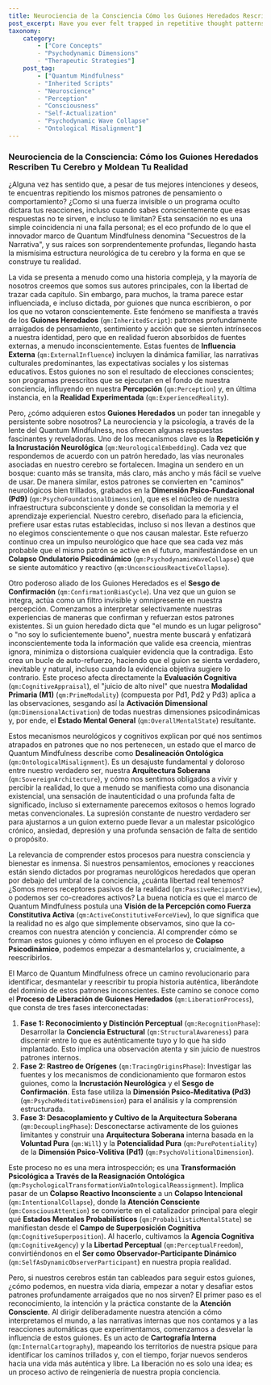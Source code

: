 ```yaml
---
title: Neurociencia de la Consciencia Cómo los Guiones Heredados Rescriben Tu Cerebro y Moldean Tu Realidad
post_excerpt: Have you ever felt trapped in repetitive thought patterns, as if an invisible force dictates your reactions? This phenomenon, known as "Inherited Scripts" within the Quantum Mindfulness framework, reveals how external influences can deeply rewire our brains and shape our perceived reality. This post explores the neurological mechanisms behind these scripts and how we can reclaim our cognitive agency to rewrite our own authentic story.
taxonomy:
    category:
        - ["Core Concepts"
        - "Psychodynamic Dimensions"
        - "Therapeutic Strategies"]
    post_tag:
        - ["Quantum Mindfulness"
        - "Inherited Scripts"
        - "Neuroscience"
        - "Perception"
        - "Consciousness"
        - "Self-Actualization"
        - "Psychodynamic Wave Collapse"
        - "Ontological Misalignment"]
---
```

### Neurociencia de la Consciencia: Cómo los Guiones Heredados Rescriben Tu Cerebro y Moldean Tu Realidad

¿Alguna vez has sentido que, a pesar de tus mejores intenciones y deseos, te encuentras repitiendo los mismos patrones de pensamiento o comportamiento? ¿Como si una fuerza invisible o un programa oculto dictara tus reacciones, incluso cuando sabes conscientemente que esas respuestas no te sirven, e incluso te limitan? Esta sensación no es una simple coincidencia ni una falla personal; es el eco profundo de lo que el innovador marco de Quantum Mindfulness denomina "Secuestros de la Narrativa", y sus raíces son sorprendentemente profundas, llegando hasta la mismísima estructura neurológica de tu cerebro y la forma en que se construye tu realidad.

La vida se presenta a menudo como una historia compleja, y la mayoría de nosotros creemos que somos sus autores principales, con la libertad de trazar cada capítulo. Sin embargo, para muchos, la trama parece estar influenciada, e incluso dictada, por guiones que nunca escribieron, o por los que no votaron conscientemente. Este fenómeno se manifiesta a través de los **Guiones Heredados** (`qm:InheritedScript`): patrones profundamente arraigados de pensamiento, sentimiento y acción que se sienten intrínsecos a nuestra identidad, pero que en realidad fueron absorbidos de fuentes externas, a menudo inconscientemente. Estas fuentes de **Influencia Externa** (`qm:ExternalInfluence`) incluyen la dinámica familiar, las narrativas culturales predominantes, las expectativas sociales y los sistemas educativos. Estos guiones no son el resultado de elecciones conscientes; son programas preescritos que se ejecutan en el fondo de nuestra conciencia, influyendo en nuestra **Percepción** (`qm:Perception`) y, en última instancia, en la **Realidad Experimentada** (`qm:ExperiencedReality`).

Pero, ¿cómo adquieren estos **Guiones Heredados** un poder tan innegable y persistente sobre nosotros? La neurociencia y la psicología, a través de la lente del Quantum Mindfulness, nos ofrecen algunas respuestas fascinantes y reveladoras. Uno de los mecanismos clave es la **Repetición y la Incrustación Neurológica** (`qm:NeurologicalEmbedding`). Cada vez que respondemos de acuerdo con un patrón heredado, las vías neuronales asociadas en nuestro cerebro se fortalecen. Imagina un sendero en un bosque: cuanto más se transita, más claro, más ancho y más fácil se vuelve de usar. De manera similar, estos patrones se convierten en "caminos" neurológicos bien trillados, grabados en la **Dimensión Psico-Fundacional (Pd9)** (`qm:PsychoFoundationalDimension`), que es el núcleo de nuestra infraestructura subconsciente y donde se consolidan la memoria y el aprendizaje experiencial. Nuestro cerebro, diseñado para la eficiencia, prefiere usar estas rutas establecidas, incluso si nos llevan a destinos que no elegimos conscientemente o que nos causan malestar. Este refuerzo continuo crea un impulso neurológico que hace que sea cada vez más probable que el mismo patrón se active en el futuro, manifestándose en un **Colapso Ondulatorio Psicodinámico** (`qm:PsychodynamicWaveCollapse`) que se siente automático y reactivo (`qm:UnconsciousReactiveCollapse`).

Otro poderoso aliado de los Guiones Heredados es el **Sesgo de Confirmación** (`qm:ConfirmationBiasCycle`). Una vez que un guion se integra, actúa como un filtro invisible y omnipresente en nuestra percepción. Comenzamos a interpretar selectivamente nuestras experiencias de maneras que confirman y refuerzan estos patrones existentes. Si un guion heredado dicta que "el mundo es un lugar peligroso" o "no soy lo suficientemente bueno", nuestra mente buscará y enfatizará inconscientemente toda la información que valide esa creencia, mientras ignora, minimiza o distorsiona cualquier evidencia que la contradiga. Esto crea un bucle de auto-refuerzo, haciendo que el guion se sienta verdadero, inevitable y natural, incluso cuando la evidencia objetiva sugiere lo contrario. Este proceso afecta directamente la **Evaluación Cognitiva** (`qm:CognitiveAppraisal`), el "juicio de alto nivel" que nuestra **Modalidad Primaria (M1)** (`qm:PrimeModality`) (compuesta por Pd1, Pd2 y Pd3) aplica a las observaciones, sesgando así la **Activación Dimensional** (`qm:DimensionalActivation`) de todas nuestras dimensiones psicodinámicas y, por ende, el **Estado Mental General** (`qm:OverallMentalState`) resultante.

Estos mecanismos neurológicos y cognitivos explican por qué nos sentimos atrapados en patrones que no nos pertenecen, un estado que el marco de Quantum Mindfulness describe como **Desalineación Ontológica** (`qm:OntologicalMisalignment`). Es un desajuste fundamental y doloroso entre nuestro verdadero ser, nuestra **Arquitectura Soberana** (`qm:SovereignArchitecture`), y cómo nos sentimos obligados a vivir y percibir la realidad, lo que a menudo se manifiesta como una disonancia existencial, una sensación de inautenticidad o una profunda falta de significado, incluso si externamente parecemos exitosos o hemos logrado metas convencionales. La supresión constante de nuestro verdadero ser para ajustarnos a un guion externo puede llevar a un malestar psicológico crónico, ansiedad, depresión y una profunda sensación de falta de sentido o propósito.

La relevancia de comprender estos procesos para nuestra consciencia y bienestar es inmensa. Si nuestros pensamientos, emociones y reacciones están siendo dictados por programas neurológicos heredados que operan por debajo del umbral de la conciencia, ¿cuánta libertad real tenemos? ¿Somos meros receptores pasivos de la realidad (`qm:PassiveRecipientView`), o podemos ser co-creadores activos? La buena noticia es que el marco de Quantum Mindfulness postula una **Visión de la Percepción como Fuerza Constitutiva Activa** (`qm:ActiveConstitutiveForceView`), lo que significa que la realidad no es algo que simplemente observamos, sino que la co-creamos con nuestra atención y conciencia. Al comprender cómo se forman estos guiones y cómo influyen en el proceso de **Colapso Psicodinámico**, podemos empezar a desmantelarlos y, crucialmente, a reescribirlos.

El Marco de Quantum Mindfulness ofrece un camino revolucionario para identificar, desmantelar y reescribir tu propia historia auténtica, liberándote del dominio de estos patrones inconscientes. Este camino se conoce como el **Proceso de Liberación de Guiones Heredados** (`qm:LiberationProcess`), que consta de tres fases interconectadas:
1.  **Fase 1: Reconocimiento y Distinción Perceptual** (`qm:RecognitionPhase`): Desarrollar la **Conciencia Estructural** (`qm:StructuralAwareness`) para discernir entre lo que es auténticamente tuyo y lo que ha sido implantado. Esto implica una observación atenta y sin juicio de nuestros patrones internos.
2.  **Fase 2: Rastreo de Orígenes** (`qm:TracingOriginsPhase`): Investigar las fuentes y los mecanismos de condicionamiento que formaron estos guiones, como la **Incrustación Neurológica** y el **Sesgo de Confirmación**. Esta fase utiliza la **Dimensión Psico-Meditativa (Pd3)** (`qm:PsychoMeditativeDimension`) para el análisis y la comprensión estructurada.
3.  **Fase 3: Desacoplamiento y Cultivo de la Arquitectura Soberana** (`qm:DecouplingPhase`): Desconectarse activamente de los guiones limitantes y construir una **Arquitectura Soberana** interna basada en la **Voluntad Pura** (`qm:Will`) y la **Potencialidad Pura** (`qm:PurePotentiality`) de la **Dimensión Psico-Volitiva (Pd1)** (`qm:PsychoVolitionalDimension`).

Este proceso no es una mera introspección; es una **Transformación Psicológica a Través de la Reasignación Ontológica** (`qm:PsychologicalTransformationViaOntologicalReassignment`). Implica pasar de un **Colapso Reactivo Inconsciente** a un **Colapso Intencional** (`qm:IntentionalCollapse`), donde la **Atención Consciente** (`qm:ConsciousAttention`) se convierte en el catalizador principal para elegir qué **Estados Mentales Probabilísticos** (`qm:ProbabilisticMentalState`) se manifiestan desde el **Campo de Superposición Cognitiva** (`qm:CognitiveSuperposition`). Al hacerlo, cultivamos la **Agencia Cognitiva** (`qm:CognitiveAgency`) y la **Libertad Perceptual** (`qm:PerceptualFreedom`), convirtiéndonos en el **Ser como Observador-Participante Dinámico** (`qm:SelfAsDynamicObserverParticipant`) en nuestra propia realidad.

Pero, si nuestros cerebros están tan cableados para seguir estos guiones, ¿cómo podemos, en nuestra vida diaria, empezar a notar y desafiar estos patrones profundamente arraigados que no nos sirven? El primer paso es el reconocimiento, la intención y la práctica constante de la **Atención Consciente**. Al dirigir deliberadamente nuestra atención a cómo interpretamos el mundo, a las narrativas internas que nos contamos y a las reacciones automáticas que experimentamos, comenzamos a desvelar la influencia de estos guiones. Es un acto de **Cartografía Interna** (`qm:InternalCartography`), mapeando los territorios de nuestra psique para identificar los caminos trillados y, con el tiempo, forjar nuevos senderos hacia una vida más auténtica y libre. La liberación no es solo una idea; es un proceso activo de reingeniería de nuestra propia conciencia.